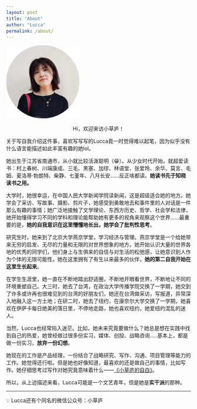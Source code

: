 ```yaml
---
layout: post
title: "About"
author: "Lucca"
permalink: /about/
---
```


<img src="/_pages/files/about-me.jpg" alt="Pig" width="200"/>

<p style="text-align: center;">
Hi，欢迎来访小草庐！
</p>
关于写自我介绍这件事，喜欢写写写的Lucca竟一时觉得难以起笔，因为似乎没有什么语言能描述如此丰富有趣的她lol。

她出生于江苏省南通市，从小就比较活泼聪明（😁）。从少女时代开始，就超爱读书：村上春树、川端康成、三毛、黑塞、加缪、林语堂、张爱玲、余华、莫言、毛姆、夏洛蒂·勃朗特、柴静、七堇年、八月长安……反正啥都读。**她读书先于知晓读书之​用。**

大学时，她很幸运，在中国人民大学新闻学院读新闻，这是超级适合她的地方。她学会了采访、写故事、摄影、剪片子，她感受到勇敢地去和事件里的人对话是一件那么有趣的事情；她广泛地接触了文学理论、东西方历史、哲学、社会学和法律，她开始懂得学习不同的学科和理论能帮助她有更多的视角来观察这个世界……最重要的是，**她的自我意识在这里懵懂地长出，她学会了批判性思考**。

研究生时，她来到了北京大学燕京学堂，学习经济与管理。燕京学堂是一个给她带来无穷的启发、无尽的力量和无限的对世界想象的地方。她开始认识大量的世界各地的优秀的同学们，他们身上与生俱来的自信与对生活的松弛感，让她意识到人作为个体的无限可能性。她在这里拥有了有生以来最多的伙伴，**她的第二自我开始在这里生长起来**。

在学生生涯里，她一直在不断地踏出舒适圈，不断地开眼看世界，不断地让不同的环境重塑自己。大三时，她去了台湾，在政治大学传播学院交换了一学期，她交到了许多或许再也很难见到的台湾的好朋友们，她还在台湾做采访，写报道，异常深入地融入这一方土地；在研二时，她去了纽约，在康奈尔大学交换了一学期，她喜欢在伊萨卡每日绝美的落日里，不停地走路，她也喜欢纽约，她爱纽约混乱的迷人。

当然，Lucca也经常陷入迷茫。比如，她未来究竟要做什么？她总是想在实践中找到自己的热爱，她曾经做过很多份实习，媒体、创投、战略咨询.....基本上，都是做一份实习，**放弃一份幻想**。

她现在的工作是产品经理，一份结合了战略研究、写作、沟通、项目管理等能力的工作。她觉得还行啦。但是她也好像知道，最喜欢的还是做自己的事情，比如写作。她​仔细思考过写作对她究竟意味着什么——[《小草庐的自白》](https://atinyhouse.github.io/2022-05-02/%E5%B0%8F%E8%8D%89%E5%BA%90%E7%9A%84%E8%87%AA%E7%99%BD)。

所以，从上述描述来看，Lucca可能是一个文艺青年，但是她是**实干派**的那种。

---
💡 Lucca还有个同名的微信公众号：小草庐
